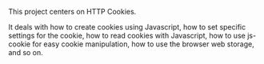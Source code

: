 This project centers on HTTP Cookies.

It deals with how to create cookies using Javascript, how to set specific settings for the cookie, how to read cookies with Javascript, how to use js-cookie for easy cookie manipulation, how to use the browser web storage, and so on.
